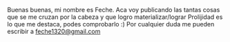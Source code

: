 Buenas buenas, mi nombre es Feche.
Aca voy publicando las tantas cosas que se me cruzan por la cabeza y que logro materializar/lograr
Prolijidad es lo que me destaca, podes comprobarlo :)
Por cualquier duda me pueden escribir a feche1320@gmail.com

